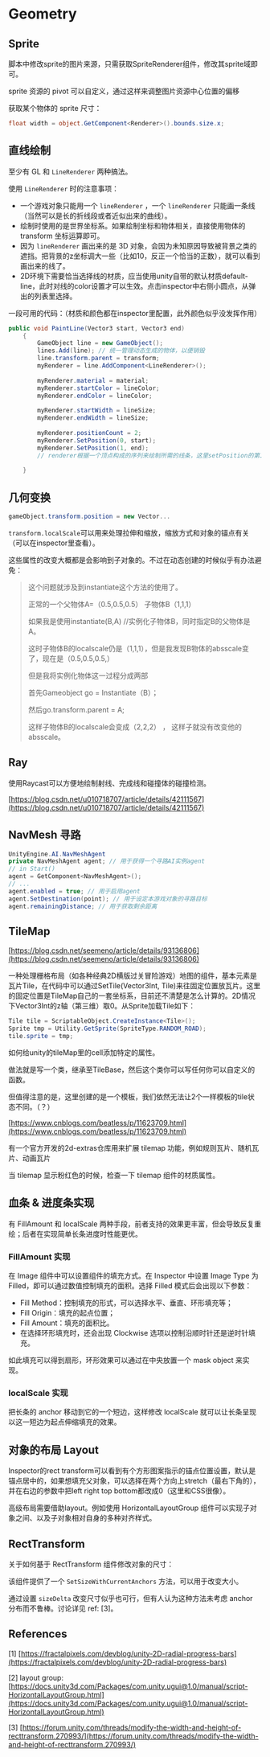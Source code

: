 # Geometry

## Sprite

脚本中修改sprite的图片来源，只需获取SpriteRenderer组件，修改其sprite域即可。

sprite 资源的 pivot 可以自定义，通过这样来调整图片资源中心位置的偏移

获取某个物体的 sprite 尺寸：

```csharp
float width = object.GetComponent<Renderer>().bounds.size.x;
```

## 直线绘制

至少有 GL 和 `LineRenderer` 两种搞法。

使用 `LineRenderer` 时的注意事项：

* 一个游戏对象只能用一个 `lineRenderer` ，一个 `lineRenderer` 只能画一条线（当然可以是长的折线段或者近似出来的曲线）。
* 绘制时使用的是世界坐标系。如果绘制坐标和物体相关，直接使用物体的 transform 坐标运算即可。
* 因为 `lineRenderer` 画出来的是 3D 对象，会因为未知原因导致被背景之类的遮挡。把背景的z坐标调大一些（比如10，反正一个恰当的正数），就可以看到画出来的线了。
* 2D环境下需要恰当选择线的材质，应当使用unity自带的默认材质default-line，此时对线的color设置才可以生效。点击inspector中右侧小圆点，从弹出的列表里选择。

一段可用的代码：（材质和颜色都在inspector里配置，此外颜色似乎没发挥作用）

```csharp
public void PaintLine(Vector3 start, Vector3 end)
    {
        GameObject line = new GameObject();
        lines.Add(line); // 统一管理动态生成的物体，以便销毁
        line.transform.parent = transform;
        myRenderer = line.AddComponent<LineRenderer>();
​
        myRenderer.material = material;
        myRenderer.startColor = lineColor;
        myRenderer.endColor = lineColor;
​
        myRenderer.startWidth = lineSize;
        myRenderer.endWidth = lineSize;
​
        myRenderer.positionCount = 2;
        myRenderer.SetPosition(0, start);
        myRenderer.SetPosition(1, end); 
        // renderer根据一个顶点构成的序列来绘制所需的线条，这里setPosition的第二个参数就代表要设置的顶点坐标，第一个参数代表这个顶点在序列中的索引位置，从0开始
​
    }
```

## 几何变换

```csharp
gameObject.transform.position = new Vector...
```

`transform.localScale`可以用来处理拉伸和缩放，缩放方式和对象的锚点有关（可以在inspector里查看）。

这些属性的改变大概都是会影响到子对象的。不过在动态创建的时候似乎有办法避免：

> 这个问题就涉及到instantiate这个方法的使用了。
>
> 正常的一个父物体A=（0.5,0.5,0.5） 子物体B（1,1,1）
>
> 如果我是使用instantiate(B,A) //实例化子物体B，同时指定B的父物体是A。
>
> 这时子物体B的localscale仍是（1,1,1），但是我发现B物体的absscale变了，现在是（0.5,0.5,0.5,）
>
> 但是我将实例化物体这一过程分成两部
>
> 首先Gameobject go = Instantiate（B）；
>
> 然后go.transform.parent = A;
>
> 这样子物体B的localscale会变成（2,2,2） ， 这样子就没有改变他的absscale。

## Ray

使用Raycast可以方便地绘制射线、完成线和碰撞体的碰撞检测。

[https://blog.csdn.net/u010718707/article/details/42111567](https://blog.csdn.net/u010718707/article/details/42111567)

## NavMesh 寻路

```csharp
UnityEngine.AI.NavMeshAgent
private NavMeshAgent agent; // 用于获得一个寻路AI实例agent
// in Start()
agent = GetComponent<NavMeshAgent>(); 
// ...
agent.enabled = true; // 用于启用agent
agent.SetDestination(point); // 用于设定本游戏对象的寻路目标
agent.remainingDistance; // 用于获取剩余距离
```

## TileMap

[https://blog.csdn.net/seemeno/article/details/93136806](https://blog.csdn.net/seemeno/article/details/93136806)

一种处理栅格布局（如各种经典2D横版过关冒险游戏）地图的组件，基本元素是瓦片Tile，在代码中可以通过SetTile(Vector3Int, Tile)来往固定位置放瓦片。这里的固定位置是TileMap自己的一套坐标系，目前还不清楚是怎么计算的。2D情况下Vector3Int的z轴（第三维）取0。从Sprite加载Tile如下：

```csharp
Tile tile = ScriptableObject.CreateInstance<Tile>();
Sprite tmp = Utility.GetSprite(SpriteType.RANDOM_ROAD);
tile.sprite = tmp;
```

如何给unity的tileMap里的cell添加特定的属性。

做法就是写一个类，继承至TileBase，然后这个类你可以写任何你可以自定义的函数。

但值得注意的是，这里创建的是一个模板，我们依然无法让2个一样模板的tile状态不同。（？）

[https://www.cnblogs.com/beatless/p/11623709.html](https://www.cnblogs.com/beatless/p/11623709.html)

有一个官方开发的2d-extras仓库用来扩展 tilemap 功能，例如规则瓦片、随机瓦片、动画瓦片

当 tilemap 显示粉红色的时候，检查一下 tilemap 组件的材质属性。

## 血条 & 进度条实现

有 FillAmount 和 localScale 两种手段，前者支持的效果更丰富，但会导致反复重绘；后者在实现简单长条进度时性能更优。

### FillAmount 实现

在 Image 组件中可以设置组件的填充方式。在 Inspector 中设置 Image Type 为 Filled，即可以通过数值控制填充的面积。选择 Filled 模式后会出现以下参数：

* Fill Method：控制填充的形式，可以选择水平、垂直、环形填充等；
* Fill Origin：填充的起点位置；
* Fill Amount：填充的面积比。
* 在选择环形填充时，还会出现 Clockwise 选项以控制沿顺时针还是逆时针填充。

如此填充可以得到扇形，环形效果可以通过在中央放置一个 mask object 来实现。

### localScale 实现

把长条的 anchor 移动到它的一个短边，这样修改 localScale 就可以让长条呈现以这一短边为起点伸缩填充的效果。

## 对象的布局 Layout

Inspector的rect transform可以看到有个方形图案指示的锚点位置设置，默认是锚点居中的，如果想填充父对象，可以选择在两个方向上stretch（最右下角的），并在右边的参数中把left right top bottom都改成0（这里和CSS很像）。

高级布局需要借助layout。例如使用 HorizontalLayoutGroup 组件可以实现子对象之间、以及子对象相对自身的多种对齐样式。

## RectTransform

关于如何基于 RectTransform 组件修改对象的尺寸：

该组件提供了一个 `SetSizeWithCurrentAnchors` 方法，可以用于改变大小。

通过设置 `sizeDelta` 改变尺寸似乎也可行，但有人认为这种方法未考虑 anchor 分布而不鲁棒。讨论详见 ref: \[3]。

## References

\[1] [https://fractalpixels.com/devblog/unity-2D-radial-progress-bars](https://fractalpixels.com/devblog/unity-2D-radial-progress-bars)

\[2] layout group: [https://docs.unity3d.com/Packages/com.unity.ugui@1.0/manual/script-HorizontalLayoutGroup.html](https://docs.unity3d.com/Packages/com.unity.ugui@1.0/manual/script-HorizontalLayoutGroup.html)

\[3] [https://forum.unity.com/threads/modify-the-width-and-height-of-recttransform.270993/](https://forum.unity.com/threads/modify-the-width-and-height-of-recttransform.270993/)
